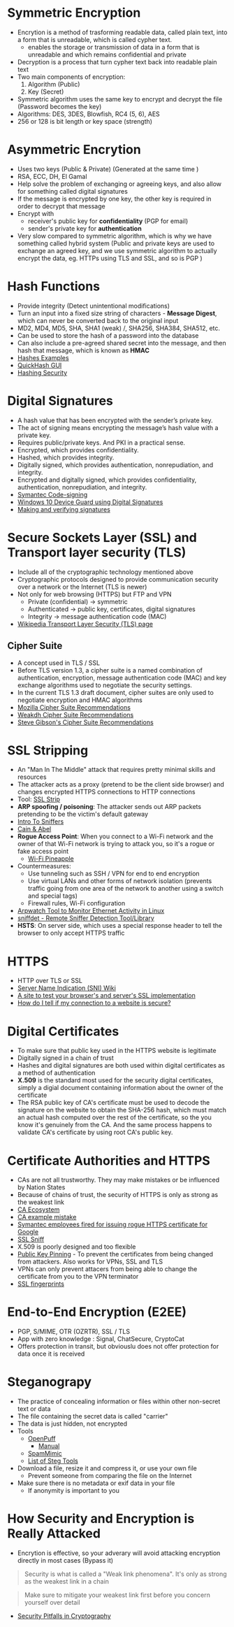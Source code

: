 # Symmetric Encryption

- Encrytion is a method of trasforming readable data, called plain text, into a form that is unreadable, which is called cypher text.
    - enables the storage or transmission of data in a form that is unreadable and which remains confidential and private
- Decryption is a process that turn cypher text back into readable plain text
- Two main components of encryption: 
    1. Algorithm (Public)
    2. Key (Secret)
- Symmetric algorithm uses the same key to encrypt and decrypt the file (Password becomes the key)
- Algorithms: DES, 3DES, Blowfish, RC4 (5, 6), AES 
- 256 or 128 is bit length or key space (strength)

# Asymmetric Encrytion

- Uses two keys (Public & Private) (Generated at the same time )
- RSA, ECC, DH, El Gamal
- Help solve the problem of exchanging or agreeing keys, and also allow for something called digital signatures
- If the message is encrypted by one key, the other key is required in order to decrypt that message
- Encrypt with
    - receiver's public key for **confidentiality** (PGP for email)
    - sender's private key for **authentication**
- Very slow compared to symmetric algorithm, which is why we have something called hybrid system (Public and private keys are used to exchange an agreed key, and we use symmetric algorithm to actually encrypt the data, eg. HTTPs using TLS and SSL, and so is PGP )

# Hash Functions

- Provide integrity (Detect unintentional modifications)
- Turn an input into a fixed size string of characters - **Message Digest**, which can never be converted back to the original input
- MD2, MD4, MD5, SHA, SHA1 (weak)  /, SHA256, SHA384, SHA512, etc. 
- Can be used to store the hash of a password into the database
- Can also include a pre-agreed shared secret into the message, and then hash that message, which is known as **HMAC**
- [Hashes Examples](https://defuse.ca/truecrypt-7.1a-hashes.htm)
- [QuickHash GUI](http://www.quickhash-gui.org/)
- [Hashing Security](https://crackstation.net/hashing-security.htm)

# Digital Signatures

- A hash value that has been encrypted with the sender’s private key.
- The act of signing means encrypting the message’s hash value with a private key.
- Requires public/private keys. And PKI in a practical sense. 
- Encrypted, which provides confidentiality.
- Hashed, which provides integrity.
- Digitally signed, which provides authentication, nonrepudiation, and integrity.
- Encrypted and digitally signed, which provides confidentiality, authentication, nonrepudiation, and integrity.
- [Symantec Code-signing](https://www.symantec.com/en/uk/code-signing/)
- [Windows 10 Device Guard using Digital Signatures](https://venturebeat.com/2015/04/21/microsofts-device-guard-locks-down-windows-10-only-allows-running-trusted-apps/)
- [Making and verifying signatures](https://www.gnupg.org/gph/en/manual/x135.html)

# Secure Sockets Layer (SSL) and Transport layer security (TLS)

- Include all of the cryptographic technology mentioned above
- Cryptographic protocols designed to provide communication security over a network or the Internet (TLS is newer)
- Not only for web browsing (HTTPS) but FTP and VPN
    - Private (confidential) -> symmetric
    - Authenticated -> public key, certificates, digital signatures
    - Integrity -> message authentication code (MAC)
- [Wikipedia Transport Layer Security (TLS) page](https://en.wikipedia.org/wiki/Transport_Layer_Security)

## Cipher Suite

- A concept used in TLS / SSL
- Before TLS version 1.3, a cipher suite is a named combination of authentication, encryption, message authentication code (MAC) and key exchange algorithms used to negotiate the security settings.
- In the current TLS 1.3 draft document, cipher suites are only used to negotiate encryption and HMAC algorithms
- [Mozilla Cipher Suite Recommendations](https://wiki.mozilla.org/Security/Server_Side_TLS)
- [Weakdh Cipher Suite Recommendations](https://weakdh.org/sysadmin.html)
- [Steve Gibson's Cipher Suite Recommendations](https://www.grc.com/miscfiles/SChannel_Cipher_Suites.txt)

# SSL Stripping

- An "Man In The Middle" attack that requires pretty minimal skills and resources
- The attacker acts as a proxy (pretend to be the client side browser) and changes encrypted HTTPS connections to HTTP connections
- Tool: [SSL Strip](https://moxie.org/software/sslstrip/)
- **ARP spoofing / poisoning**: The attacker sends out ARP packets pretending to be the victim's default gateway
- [Intro To Sniffers](https://www.irongeek.com/i.php?page=security/AQuickIntrotoSniffers)
- [Cain & Abel](http://www.oxid.it/cain.html)
- **Rogue Access Point**: When you connect to a Wi-Fi network and the owner of that Wi-Fi network is trying to attack you, so it's a rogue or fake access point
    - [Wi-Fi Pineapple](https://www.wifipineapple.com/)
- Countermeasures: 
    - Use tunneling such as SSH / VPN for end to end encryption
    - Use virtual LANs and other forms of network isolation (prevents traffic going from one area of the network to another using a switch and special tags)
    - Firewall rules, Wi-Fi configuration 
- [Arpwatch Tool to Monitor Ethernet Activity in Linux](https://www.tecmint.com/monitor-ethernet-activity-in-linux/)
- [sniffdet - Remote Sniffer Detection Tool/Library](http://sniffdet.sourceforge.net/http://sniffdet.sourceforge.net/)
- **HSTS**: On server side, which uses a special response header to tell the browser to only accept HTTPS traffic

# HTTPS

- HTTP over TLS or SSL
- [Server Name Indication (SNI) Wiki](https://en.wikipedia.org/wiki/Server_Name_Indication)
- [A site to test your browser's and server's SSL implementation](https://www.ssllabs.com/)
- [How do I tell if my connection to a website is secure?](https://support.mozilla.org/en-US/kb/how-do-i-tell-if-my-connection-is-secure)

# Digital Certificates

- To make sure that public key used in the HTTPS website is legitimate
- Digitally signed in a chain of trust
- Hashes and digital signatures are both used within digital certificates as a method of authentication
- **X.509** is the standard most used for the security digital certificates, simply a digial document containing information about the owner of the certificate
- The RSA public key of CA's certificate must be used to decode the signature on the website to obtain the SHA-256 hash, which must match an actual hash computed over the rest of the certificate, so the you know it's genuinely from the CA. And the same process happens to validate CA's certificate by using root CA's public key.

# Certificate Authorities and HTTPS

- CAs are not all trustworthy. They may make mistakes or be influenced by Nation States
- Because of chains of trust, the security of HTTPS is only as strong as the weakest link
- [CA Ecosystem](https://notary.icsi.berkeley.edu/trust-tree/)
- [CA example mistake](https://www.digitaltrends.com/computing/google-tells-symantec-to-tighten-up-how-it-issues-security-certificates-or-else/)
- [Symantec employees fired for issuing rogue HTTPS certificate for Google](https://arstechnica.com/information-technology/2015/09/symantec-employees-fired-for-issuing-rogue-https-certificate-for-google/)
- [SSL Sniff](https://moxie.org/software/sslsniff/)
- X.509 is poorly designed and too flexible
- [Public Key Pinning](https://www.owasp.org/index.php/Certificate_and_Public_Key_Pinning#What_Is_Pinning.3F) - To prevent the certificates from being changed from attackers. Also works for VPNs, SSL and TLS
- VPNs can only prevent attacers from being able to change the certificate from you to the VPN terminator
- [SSL fingerprints](https://www.grc.com/fingerprints.htm)

# End-to-End Encryption (E2EE)

- PGP, S/MIME, OTR (OZRTR), SSL / TLS
- App with zero knowledge : Signal, ChatSecure, CryptoCat
- Offers protection in transit, but obviouslu does not offer protection for data once it is received

# Steganograpy

- The practice of concealing information or files within other non-secret text or data
- The file containing the secret data is called "carrier"
- The data is just hidden, not encrypted
- Tools
    - [OpenPuff](https://embeddedsw.net/OpenPuff_Steganography_Home.html)
        - [Manual](https://embeddedsw.net/doc/OpenPuff_Help_EN.pdf)
    - [SpamMimic](https://www.spammimic.com/)
    - [List of Steg Tools](http://www.jjtc.com/Steganography/tools.html)
- Download a file, resize it and compress it, or use your own file
    - Prevent someone from comparing the file on the Internet
- Make sure there is no metadata or exif data in your file
    - If anonymity is important to you

# How Security and Encryption is Really Attacked

- Encrytion is effective, so your adverary will avoid attacking encryption directly in most cases (Bypass it)

> Security is what is called a "Weak link phenomena". It's only as strong as the weakest link in a chain

> Make sure to mitigate your weakest link first before you concern yourself over detail

- [Security Pitfalls in Cryptography](https://www.schneier.com/essays/archives/1998/01/security_pitfalls_in.html)